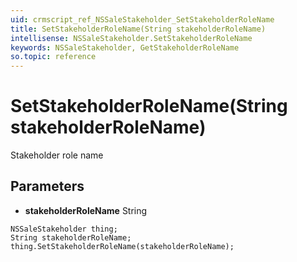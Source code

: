 ```yaml
---
uid: crmscript_ref_NSSaleStakeholder_SetStakeholderRoleName
title: SetStakeholderRoleName(String stakeholderRoleName)
intellisense: NSSaleStakeholder.SetStakeholderRoleName
keywords: NSSaleStakeholder, GetStakeholderRoleName
so.topic: reference
---
```


# SetStakeholderRoleName(String stakeholderRoleName)

Stakeholder role name

## Parameters

* **stakeholderRoleName** String

```crmscript
NSSaleStakeholder thing;
String stakeholderRoleName;
thing.SetStakeholderRoleName(stakeholderRoleName);
```

